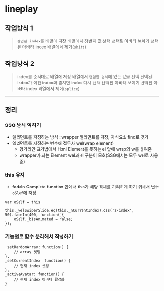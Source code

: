 # lineplay

## 작업방식 1

> `랜덤한 index`를 배열에 저장
> 배열에서 첫번째 값 선택
> 선택된 아바타 보이기
> 선택된 아바타 index 배열에서 제거(`shift`)

## 작업방식 2

> index를 순서대로 배열에 저장
> 배열에서 `랜덤한 순서`에 있는 값을 선택
> 선택된 index가 이전 index와 겹치면 index 다시 선택
> 선택된 아바타 보이기
> 선택된 아바타 index 배열에서 제거(`splice`)

------------

## 정리

### SSG 방식 익히기

* 엘리먼트를 저장하는 방식 : wrapper 엘리먼트를 저장, 자식요소 find로 찾기
* 엘리먼트를 저장하는 변수에 접두사 wel(wrap element)
	* 헝가리안 표기법에서 Html Element를 뜻하는 el 앞에 wrap의 w를 붙여줌
	* wrapper가 되는 Element wel과 el 구분이 모호(SSG에서는 모두 wel로 사용 중)

### this 유지

* fadeIn Complete function 안에서 this가 해당 객체를 가리키게 하기 위해서 변수 `oSlef`에 저장

```
var oSelf = this;

this._welSwiperSlide.eq(this._nCurrentIndex).css('z-index', 50).fadeIn(400, function(){
	oSelf._bIsAnimated = false;
});
```

### 기능별로 함수 분리해서 작성하기
```
_setRandomArray: function() {
	// array 셋팅
},
_setCurrentIndex: function() {
	// 현재 index 셋팅
},
_activeAvatar: function() {
	// 현재 index 아바타 활성화
}
```